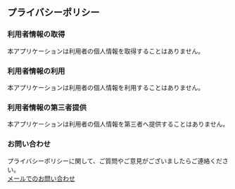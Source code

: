 ## プライバシーポリシー

### 利用者情報の取得

本アプリケーションは利用者の個人情報を取得することはありません。  

### 利用者情報の利用

本アプリケーションは利用者の個人情報を利用することはありません。  

### 利用者情報の第三者提供

本アプリケーションは利用者の個人情報を第三者へ提供することはありません。  

### お問い合わせ

プライバシーポリシーに関して、ご質問やご意見がございましたらご連絡ください。  
[メールでのお問い合わせ](mailto:kawasawa-apps.mypad@outlook.com)  